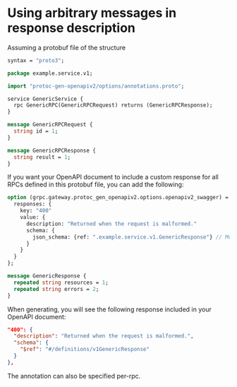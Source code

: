 # Using arbitrary messages in response description

Assuming a protobuf file of the structure

```protobuf
syntax = "proto3";

package example.service.v1;

import "protoc-gen-openapiv2/options/annotations.proto";

service GenericService {
  rpc GenericRPC(GenericRPCRequest) returns (GenericRPCResponse);
}

message GenericRPCRequest {
  string id = 1;
}

message GenericRPCResponse {
  string result = 1;
}
```

If you want your OpenAPI document to include a custom response for all RPCs defined in this protobuf file, you can add the following:

```protobuf
option (grpc.gateway.protoc_gen_openapiv2.options.openapiv2_swagger) = {
  responses: {
    key: "400"
    value: {
      description: "Returned when the request is malformed."
      schema: {
        json_schema: {ref: ".example.service.v1.GenericResponse"} // Must match the fully qualified name of the message
      }
    }
  }
};

message GenericResponse {
  repeated string resources = 1;
  repeated string errors = 2;
}
```

When generating, you will see the following response included in your OpenAPI document:

```json
"400": {
  "description": "Returned when the request is malformed.",
  "schema": {
    "$ref": "#/definitions/v1GenericResponse"
  }
},
```

The annotation can also be specified per-rpc.
